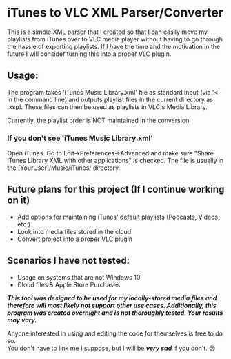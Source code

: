 # iTunes to VLC XML Parser/Converter

This is a simple XML parser that I created so that I can easily move my playlists from iTunes over to VLC media player without having to go through the hassle of exporting playlists. If I have the time and the motivation in the future I will consider turning this into a proper VLC plugin.

## Usage:

The program takes 'iTunes Music Library.xml' file as standard input (via '<' in the command line) and outputs playlist files in the current directory as <Playlist Name>.xspf. These files can then be used as playlists in VLC's Media Library.

Currently, the playlist order is NOT maintained in the conversion.

### **If you don't see 'iTunes Music Library.xml'**

Open iTunes. Go to Edit->Preferences->Advanced and make sure "Share iTunes Library XML with other applications" is checked. The file is usually in the [YourUser]/Music/iTunes/ directory.

## Future plans for this project (If I continue working on it)

- Add options for maintaining iTunes' default playlists (Podcasts, Videos, etc.)
- Look into media files stored in the cloud
- Convert project into a proper VLC plugin

## Scenarios I have not tested:
- Usage on systems that are not Windows 10
- Cloud files & Apple Store Purchases

***This tool was designed to be used for my locally-stored media files and therefore will most likely not support other use cases. Additionally, this program was created overnight and is not thoroughly tested. Your results may vary.***


Anyone interested in using and editing the code for themselves is free to do so.  
You don't have to link me I suppose, but I will be ***very sad*** if you don't. 😢
